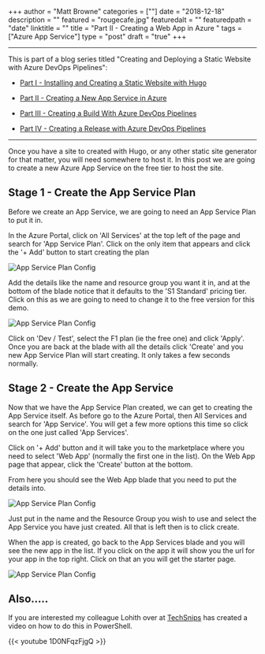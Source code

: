 +++
author = "Matt Browne"
categories = [""]
date = "2018-12-18"
description = ""
featured = "rougecafe.jpg"
featuredalt = ""
featuredpath = "date"
linktitle = ""
title = "Part II - Creating a Web App in Azure "
tags = ["Azure App Service"]
type = "post"
draft = "true"
+++

---
This is part of a blog series titled "Creating and Deploying a Static Website with Azure DevOps Pipelines":

* [Part I - Installing and Creating a Static Website with Hugo](/blog/part-i-installing-and-creating-a-static-website-with-hugo/)

* [Part II - Creating a New App Service in Azure](/blog/part-ii-creating-a-new-app-service-in-azure/)

* [Part III - Creating a Build With Azure DevOps Pipelines](/blog/part-iii-creating-a-build-with-azure-devops-pipelines/)

* [Part IV - Creating a Release with Azure DevOps Pipelines](/blog/part-iv-creating-a-release-with-azure-devops-pipelines/)


---

Once you have a site to created with Hugo, or any other static site generator for that matter, you will need somewhere to host it.  In this post we are going to create a new Azure App Service on the free tier to host the site.

## Stage 1 - Create the App Service Plan

Before we create an App Service, we are going to need an App Service Plan to put it in.

In the Azure Portal, click on 'All Services' at the top left of the page and search for 'App Service Plan'.  Click on the only item that appears and click the '+ Add' button to start creating the plan

![App Service Plan Config](/img/2018/12/AppServicePlan_01.png)

Add the details like the name and resource group you want it in, and at the bottom of the blade notice that it defaults to the 'S1 Standard' pricing tier.  Click on this as we are going to need to change it to the free version for this demo.

![App Service Plan Config](/img/2018/12/AppServicePlan_02.png)

Click on 'Dev / Test', select the F1 plan (ie the free one) and click 'Apply'.  Once you are back at the blade with all the details click 'Create' and you new App Service Plan will start creating.  It only takes a few seconds normally.

## Stage 2 - Create the App Service

Now that we have the App Service Plan created, we can get to creating the App Service itself.  As before go to the Azure Portal, then All Services and search for 'App Service'.  You will get a few more options this time so click on the one just called 'App Services'.

Click on '+ Add' button and it will take you to the marketplace where you need to select 'Web App' (normally the first one in the list).  On the Web App page that appear, click the 'Create' button at the bottom.

From here you should see the Web App blade that you need to put the details into.

![App Service Plan Config](/img/2018/12/AppServicePlan_03.png)

Just put in the name and the Resource Group you wish to use and select the App Service you have just created.  All that is left then is to click create.

When the app is created, go back to the App Services blade and you will see the new app in the list.  If you click on the app it will show you the url for your app in the top right.  Click on that an you will get the starter page.

![App Service Plan Config](/img/2018/12/AppServicePlan_03.png)


## Also.....

If you are interested my colleague Lohith over at [TechSnips](https://www.techsnips.io/snips/how-to-create-an-azure-app-service-using-powershell/) has created a video on how to do this in PowerShell.

{{< youtube 1D0NFqzFjgQ >}}